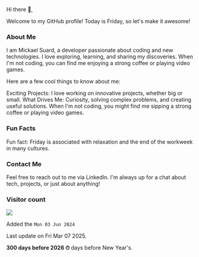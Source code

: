

Hi there 👋,

Welcome to my GitHub profile! Today is Friday, so let's make it awesome!

### About Me
I am Mickael Suard, a developer passionate about coding and new technologies. 
I love exploring, learning, and sharing my discoveries. 
When I'm not coding, you can find me enjoying a strong coffee or playing video games.

Here are a few cool things to know about me:

Exciting Projects: I love working on innovative projects, whether big or small.
What Drives Me: Curiosity, solving complex problems, and creating useful solutions.
When I'm not coding, you might find me sipping a strong coffee or playing video games.

### Fun Facts
Fun fact: Friday is associated with relaxation and the end of the workweek in many cultures.

### Contact Me
Feel free to reach out to me via LinkedIn. I'm always up for a chat about tech, projects, or just about anything!

### Visitor count

<img src="https://profile-counter.glitch.me/MickaelSuard/count.svg" />

Added the `Mon 03 Jun 2024`

Last update on Fri Mar 07 2025.

**300 days before 2026 ⏱** days before New Year's.

